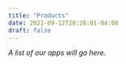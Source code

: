 ```yaml
---
title: "Products"
date: 2021-09-12T20:28:01-04:00
draft: false
---
```


*A list of our apps will go here.*
